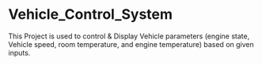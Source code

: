 # Vehicle_Control_System
This Project is used to control & Display Vehicle parameters (engine state, Vehicle speed, room temperature, and engine temperature) based on given inputs.
